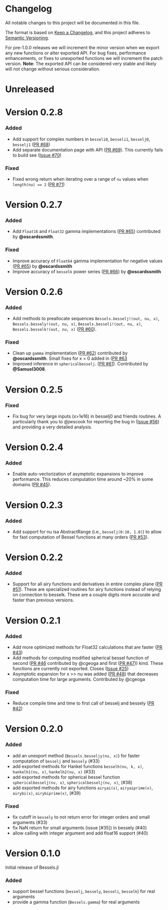# Changelog
All notable changes to this project will be documented in this file.

The format is based on [Keep a Changelog](https://keepachangelog.com/en/1.0.0/),
and this project adheres to [Semantic Versioning](https://semver.org/spec/v2.0.0.html).

For pre-1.0.0 releases we will increment the minor version when we export any new functions or alter exported API.
For bug fixes, performance enhancements, or fixes to unexported functions we will increment the patch version.
**Note**: The exported API can be considered very stable and likely will not change without serious consideration.

# Unreleased

# Version 0.2.8

### Added
- Add support for complex numbers in `besseli0`, `besseli1`, `besselj0`, `besselj1` ([PR #68](https://github.com/JuliaMath/Bessels.jl/pull/68))
- Add separate documentation page with API ([PR #69](https://github.com/JuliaMath/Bessels.jl/pull/69)). This currently fails to build see ([Issue #70](https://github.com/JuliaMath/Bessels.jl/issues/70))

### Fixed
- Fixed wrong return when iterating over a range of `nu` values when `length(nu) == 2` ([PR #71](https://github.com/JuliaMath/Bessels.jl/pull/71))

# Version 0.2.7

### Added
- Add `Float16` and `Float32` gamma implementations ([PR #65](https://github.com/JuliaMath/Bessels.jl/pull/65)) contributed by **@oscardssmith**.

### Fixed
- Improve accuracy of `Float64` gamma implementation for negative values ([PR #65](https://github.com/JuliaMath/Bessels.jl/pull/65)) by **@oscardssmith**
- Improve accuracy of `besselk` power series ([PR #66](https://github.com/JuliaMath/Bessels.jl/pull/66)) by **@oscardssmith**

# Version 0.2.6

### Added
- Add methods to preallocate sequences `Bessels.besselj!(out, nu, x)`, `Bessels.bessely!(out, nu, x)`, `Bessels.besseli!(out, nu, x)`, `Bessels.besselk!(out, nu, x)` ([PR #60](https://github.com/JuliaMath/Bessels.jl/pull/60)).

### Fixed
- Clean up `gamma` implementation ([PR #62](https://github.com/JuliaMath/Bessels.jl/pull/62)) contributed by **@oscardssmith**. Small fixes for x = 0 added in ([PR #63](https://github.com/JuliaMath/Bessels.jl/pull/63)
- Improved inference in `sphericalbesselj`. ([PR #61](https://github.com/JuliaMath/Bessels.jl/pull/61)). Contributed by **@Samuel3008**.

# Version 0.2.5

### Fixed
- Fix bug for very large inputs (x>1e16) in besselj0 and friends routines. A particularly thank you to @jwscook for reporting the bug in ([Issue #56](https://github.com/JuliaMath/Bessels.jl/issues/56)) and providing a very detailed analysis.


# Version 0.2.4

### Added
- Enable auto-vectorization of asymptotic expansions to improve performance. This reduces computation time around ~20% in some domains ([PR #45](https://github.com/JuliaMath/Bessels.jl/pull/45)).

# Version 0.2.3

### Added
- Add support for nu isa AbstractRange (i.e., `besselj(0:10, 1.0)`) to allow for fast computation of Bessel functions at many orders ([PR #53](https://github.com/JuliaMath/Bessels.jl/pull/53)).

# Version 0.2.2

### Added
 - Support for all airy functions and derivatives in entire complex plane ([PR #51](https://github.com/JuliaMath/Bessels.jl/pull/51)). These are specialized routines for airy functions instead of relying on connection to besselk. These are a couple digits more accurate and faster than previous versions.

# Version 0.2.1

### Added
 - Add more optimized methods for Float32 calculations that are faster ([PR #43](https://github.com/JuliaMath/Bessels.jl/pull/43))
 - Add methods for computing modified spherical bessel function of second ([PR #46](https://github.com/JuliaMath/Bessels.jl/pull/46) contributed by @cgeoga and first ([PR #47](https://github.com/JuliaMath/Bessels.jl/pull/47))) kind. These functions are currently not exported. Closes ([Issue #25](https://github.com/JuliaMath/Bessels.jl/issues/25))
 - Asymptotic expansion for x >> nu was added ([PR #48](https://github.com/JuliaMath/Bessels.jl/pull/48)) that decreases computation time for large arguments. Contributed by @cgeoga

### Fixed
 - Reduce compile time and time to first call of besselj and bessely ([PR #42](https://github.com/JuliaMath/Bessels.jl/pull/42))

# Version 0.2.0

### Added
 - add an unexport method (`Bessels.besseljy(nu, x)`) for faster computation of `besselj` and `bessely` (#33)
 - add exported methods for Hankel functions `besselh(nu, k, x)`, `hankelh1(nu, x)`, `hankelh2(nu, x)` (#33)
 - add exported methods for spherical bessel function `sphericalbesselj(nu, x)`, `sphericalbesselj(nu, x)`, (#38)
 - add exported methods for airy functions `airyai(x)`, `airyaiprime(x)`, `airybi(x)`, `airybiprime(x)`, (#39)

### Fixed
 - fix cutoff in `bessely` to not return error for integer orders and small arguments (#33)
 - fix NaN return for small arguments (issue [#35]) in bessely (#40)
 - allow calling with integer argument and add float16 support (#40)

# Version 0.1.0

Initial release of Bessels.jl

### Added

 - support bessel functions (`besselj`, `bessely`, `besseli`, `besselk`) for real arguments
 - provide a gamma function (`Bessels.gamma`) for real arguments
